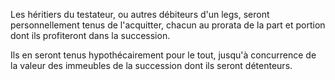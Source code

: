   
 Les héritiers du testateur, ou autres débiteurs d'un legs, seront personnellement tenus de l'acquitter, chacun au prorata de la part et portion dont ils profiteront dans la succession.  

  
 Ils en seront tenus hypothécairement pour le tout, jusqu'à concurrence de la valeur des immeubles de la succession dont ils seront détenteurs.  

